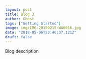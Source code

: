 ```yaml
---
layout: post
title: Blog 3
author: Ghost
tags: ["Getting Started"]
image: img/IMG-20150215-WA0016.jpg
date: "2018-05-06T23:46:37.121Z"
draft: false
---
```


Blog description
